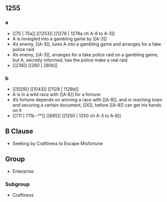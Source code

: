 ## 1255
### a
- [[75 | 75a]] [[1253]] [[1278 | 1278a ch A-8 to A-3]] 
- A is inveigled into a gambling game by [[A-3]]
- A’s enemy, [[A-3]], lures A into a gambling game and arranges for a fake police raid
- A’s enemy, [[A-3]], arranges for a fake police raid on a gambling game; but A, secretly informed, has the police make a real raid
- [[236]] [[280 | 280b]] 

### b
- [[1029]] [[1043]] [[1128 | 1128b]] 
- A is in a wild race with [[A-8]] for a fortune
- A’s fortune depends on winning a race with [[A-8]], and in reaching town and securing a certain document, [[X]], before [[A-8]] can get his hands on it
- [[711 | 711b -**]] [[685]] [[1250 | 1250 ch A-3 to A-8]] 

## B Clause
- Seeking by Craftiness to Escape Misfortune

## Group
- Enterprise

### Subgroup
- Craftiness

